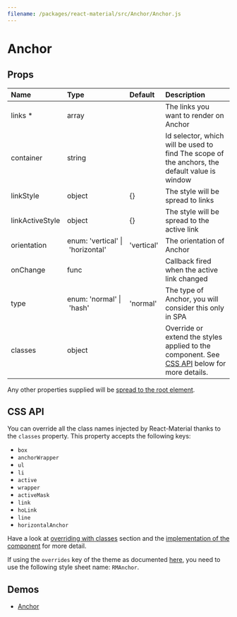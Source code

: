 ```yaml
---
filename: /packages/react-material/src/Anchor/Anchor.js
---
```


<!--- This documentation is automatically generated, do not try to edit it. -->

# Anchor



## Props

| Name | Type | Default | Description |
|:-----|:-----|:--------|:------------|
| <span class="prop-name required">links *</span> | <span class="prop-type">array |  | The links you want to render on Anchor |
| <span class="prop-name">container</span> | <span class="prop-type">string |  | Id selector, which will be used to find The scope of the anchors, the default value is window |
| <span class="prop-name">linkStyle</span> | <span class="prop-type">object | <span class="prop-default">{}</span> | The style will be spread to links |
| <span class="prop-name">linkActiveStyle</span> | <span class="prop-type">object | <span class="prop-default">{}</span> | The style will be spread to the active link |
| <span class="prop-name">orientation</span> | <span class="prop-type">enum:&nbsp;'vertical'&nbsp;&#124;<br>&nbsp;'horizontal'<br> | <span class="prop-default">'vertical'</span> | The orientation of Anchor |
| <span class="prop-name">onChange</span> | <span class="prop-type">func |  | Callback fired when the active link changed |
| <span class="prop-name">type</span> | <span class="prop-type">enum:&nbsp;'normal'&nbsp;&#124;<br>&nbsp;'hash'<br> | <span class="prop-default">'normal'</span> | The type of Anchor, you will consider this only in SPA |
| <span class="prop-name">classes</span> | <span class="prop-type">object |  | Override or extend the styles applied to the component. See [CSS API](#css-api) below for more details. |

Any other properties supplied will be [spread to the root element](/guides/api#spread).

## CSS API

You can override all the class names injected by React-Material thanks to the `classes` property.
This property accepts the following keys:
- `box`
- `anchorWrapper`
- `ul`
- `li`
- `active`
- `wrapper`
- `activeMask`
- `link`
- `hoLink`
- `line`
- `horizontalAnchor`

Have a look at [overriding with classes](/customization/overrides#overriding-with-classes) section
and the [implementation of the component](http://git.dev.sh.ctripcorp.com/sixthquake/react-material/tree/develop/packages/react-material/src/Anchor/Anchor.js)
for more detail.

If using the `overrides` key of the theme as documented
[here](/customization/themes#customizing-all-instances-of-a-component-type),
you need to use the following style sheet name: `RMAnchor`.

## Demos

- [Anchor](/demos/anchor)

